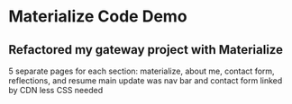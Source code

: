 # Materialize Code Demo

## Refactored my gateway project with Materialize

5 separate pages for each section: materialize, about me, contact form, reflections, and resume
main update was nav bar and contact form
linked by CDN 
less CSS needed